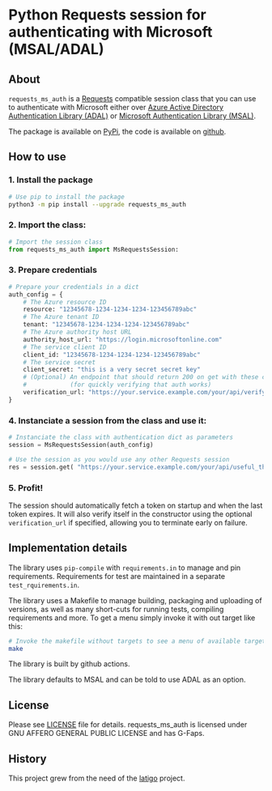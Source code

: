 # Python Requests session for authenticating with Microsoft (MSAL/ADAL)

## About

`requests_ms_auth` is a [Requests](https://requests.readthedocs.io/en/master/) compatible session class that you can use to authenticate with Microsoft either over [Azure Active Directory Authentication Library (ADAL)](https://adal-python.readthedocs.io/en/latest) or [Microsoft Authentication Library (MSAL)](https://msal-python.readthedocs.io/en/latest).

The package is available on [PyPi](https://pypi.org/project/requests-ms-auth/), the code is available on [github](https://github.com/equinor/requests_ms_auth).

## How to use

### 1. Install the package

```bash
# Use pip to install the package
python3 -m pip install --upgrade requests_ms_auth
```

### 2. Import the class:

```python
# Import the session class
from requests_ms_auth import MsRequestsSession:
```

### 3. Prepare credentials

```python
# Prepare your credentials in a dict
auth_config = {
    # The Azure resource ID
    resource: "12345678-1234-1234-1234-123456789abc"
    # The Azure tenant ID
    tenant: "12345678-1234-1234-1234-123456789abc"
    # The Azure authority host URL
    authority_host_url: "https://login.microsoftonline.com"
    # The service client ID
    client_id: "12345678-1234-1234-1234-123456789abc"
    # The service secret
    client_secret: "this is a very secret secret key"
    # (Optional) An endpoint that should return 200 on get with these credentials
    #            (for quickly verifying that auth works)
    verification_url: "https://your.service.example.com/your/api/verify_endpoint"
}
```

### 4. Instanciate a session from the class and use it:

```python
# Instanciate the class with authentication dict as parameters
session = MsRequestsSession(auth_config)

# Use the session as you would use any other Requests session
res = session.get( "https://your.service.example.com/your/api/useful_thingy")
```

### 5. Profit!

The session should automatically fetch a token on startup and when the last token expires. It will also verify itself in the constructor using the optional `verification_url` if specified, allowing you to terminate early on failure.

## Implementation details

The library uses `pip-compile` with `requirements.in` to manage and pin requirements. Requirements for test are maintained in a separate `test_rquirements.in`.

The library uses a Makefile to manage building, packaging and uploading of versions, as well as many short-cuts for running tests, compiling requirements and more. To get a menu simply invoke it with out target like this:

```bash
# Invoke the makefile without targets to see a menu of available targets
make
```

The library is built by github actions.

The library defaults to MSAL and can be told to use ADAL as an option.



## License

Please see [LICENSE](https://github.com/equinor/requests_ms_auth/blob/master/LICENSE) file for details. requests_ms_auth is licensed under GNU AFFERO GENERAL PUBLIC LICENSE and has G-Faps.

## History

This project grew from the need of the [latigo](https://github.com/equinor/latigo) project.
